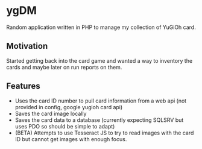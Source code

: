 # ygDM
Random application written in PHP to manage my collection of YuGiOh card.

## Motivation
Started getting back into the card game and wanted a way to inventory the cards and maybe later on run reports on them.

## Features
* Uses the card ID number to pull card information from a web api (not provided in config, google yugioh card api)
* Saves the card image locally
* Saves the card data to a database (currently expecting SQLSRV but uses PDO so should be simple to adapt)
* (BETA) Attempts to use Tesseract JS to try to read images with the card ID but cannot get images with enough focus.